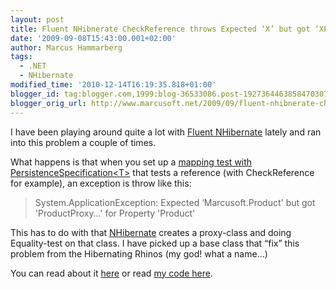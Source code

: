 ```yaml
---
layout: post
title: Fluent NHibnerate CheckReference throws Expected ‘X’ but got ‘XProxy’
date: '2009-09-08T15:43:00.001+02:00'
author: Marcus Hammarberg
tags:
  - .NET
  - NHibernate
modified_time: '2010-12-14T16:19:35.818+01:00'
blogger_id: tag:blogger.com,1999:blog-36533086.post-1927364463858470307
blogger_orig_url: http://www.marcusoft.net/2009/09/fluent-nhibnerate-checkreference-throws.html
---
```



I have been playing around quite a lot with
<a href="http://fluentnhibernate.org/" target="_blank">Fluent
NHibernate</a> lately and ran into this problem a couple of times.

What happens is that when you set up a <a
href="http://wiki.fluentnhibernate.org/Persistence_specification_testing"
target="_blank">mapping test with PersistenceSpecification&lt;T&gt;</a>
that tests a reference (with CheckReference for example), an exception
is throw like this:

> System.ApplicationException: Expected ‘Marcusoft.Product' but
> got 'ProductProxy…' for Property 'Product'

This has to do with that <a href="https://www.hibernate.org/343.html"
target="_blank">NHibernate</a> creates a proxy-class and doing
Equality-test on that class. I have picked up a base class that “fix”
this problem from the Hibernating Rhinos (my god! what a name…)

You can read about it <a
href="http://dotnetslackers.com/articles/ado_net/Your-very-first-NHibernate-application-Part-2.aspx"
target="_blank">here</a> or read
<a href="http://www.pastie.org/609556" target="_blank">my code here</a>.
